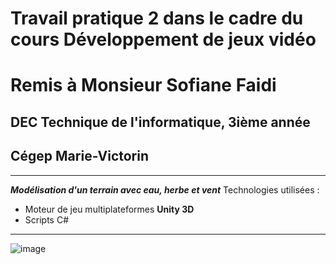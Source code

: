 # Travail pratique 2 dans le cadre du cours Développement de jeux vidéo
# Remis à Monsieur Sofiane Faidi
## DEC Technique de l'informatique, 3ième année
## Cégep Marie-Victorin

---

***Modélisation d'un terrain avec eau, herbe et vent***
Technologies utilisées : 
+ Moteur de jeu multiplateformes **Unity 3D**
+ Scripts C#
---

![image](https://github.com/user-attachments/assets/69d165e6-8c33-4edf-9804-65cacb486d98)
